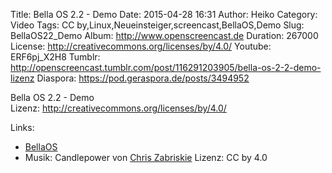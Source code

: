 Title: Bella OS 2.2 - Demo
Date: 2015-04-28 16:31
Author: Heiko
Category: Video
Tags: CC by,Linux,Neueinsteiger,screencast,BellaOS,Demo
Slug: BellaOS22_Demo
Album: http://www.openscreencast.de
Duration: 267000
License: http://creativecommons.org/licenses/by/4.0/
Youtube: ERF6pj_X2H8
Tumblr: http://openscreencast.tumblr.com/post/116291203905/bella-os-2-2-demo-lizenz
Diaspora: https://pod.geraspora.de/posts/3494952

Bella OS 2.2 - Demo  
Lizenz: <http://creativecommons.org/licenses/by/4.0/>

Links:

  * [BellaOS](http://www.bellaos.org/ "Link zu bellaos.org" )
  * Musik: Candlepower von [Chris Zabriskie](http://chriszabriskie.com/ "Link zu chriszabriskie.com" ) Lizenz: CC by 4.0

